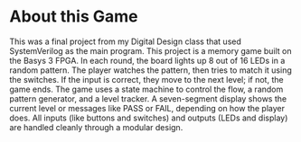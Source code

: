 # About this Game
This was a final project from my Digital Design class that used SystemVerilog as the main program. This project is a memory game built on the Basys 3 FPGA. In each round, the board lights up 8 out of 16 LEDs in a random pattern. The player watches the pattern, then tries to match it using the switches. If the input is correct, they move to the next level; if not, the game ends. The game uses a state machine to control the flow, a random pattern generator, and a level tracker. A seven-segment display shows the current level or messages like PASS or FAIL, depending on how the player does. All inputs (like buttons and switches) and outputs (LEDs and display) are handled cleanly through a modular design.
